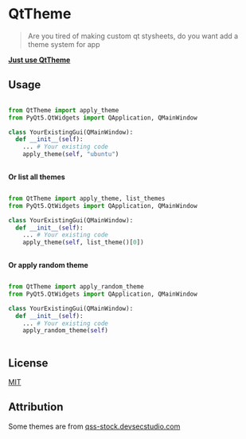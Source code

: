 # QtTheme
> Are you tired of making custom qt stysheets, do you want add a theme system for app

[**Just use QtTheme**](https://github.com/Advik-B/QtTheme#usage)

## Usage

```py

from QtTheme import apply_theme
from PyQt5.QtWidgets import QApplication, QMainWindow

class YourExistingGui(QMainWindow):
  def __init__(self):
    ... # Your existing code
    apply_theme(self, "ubuntu")
 

```

**Or list all themes**
```py

from QtTheme import apply_theme, list_themes
from PyQt5.QtWidgets import QApplication, QMainWindow

class YourExistingGui(QMainWindow):
  def __init__(self):
    ... # Your existing code
    apply_theme(self, list_theme()[0])
 

```

**Or apply random theme**

```py

from QtTheme import apply_random_theme
from PyQt5.QtWidgets import QApplication, QMainWindow

class YourExistingGui(QMainWindow):
  def __init__(self):
    ... # Your existing code
    apply_random_theme(self)
 

```

## License
[MIT](https://github.com/Advik-B/QtTheme/blob/Master/LICENSE.txt)

## Attribution

Some themes are from [qss-stock.devsecstudio.com](https://qss-stock.devsecstudio.com)
